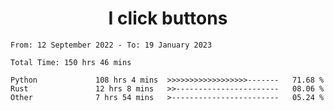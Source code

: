 <h1 align="center">
I click buttons
</h1>

<!--START_SECTION:waka-->

```text
From: 12 September 2022 - To: 19 January 2023

Total Time: 150 hrs 46 mins

Python             108 hrs 4 mins  >>>>>>>>>>>>>>>>>>-------   71.68 %
Rust               12 hrs 8 mins   >>-----------------------   08.06 %
Other              7 hrs 54 mins   >------------------------   05.24 %
```

<!--END_SECTION:waka-->
